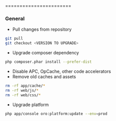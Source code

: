 =======================

### General

  * Pull changes from repository
```bash
git pull
git checkout <VERSION TO UPGRADE>
```
  * Upgrade composer dependency
```bash
php composer.phar install --prefer-dist
```
  * Disable APC, OpCache, other code accelerators
  * Remove old caches and assets
```bash
rm -rf app/cache/*
rm -rf web/js/*
rm -rf web/css/*
```
  * Upgrade platform
```bash
php app/console oro:platform:update --env=prod

  